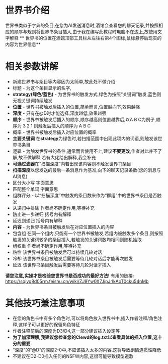 # 世界书介绍
世界书类似于字典的条目,在您为AI发送消息时,酒馆会查看您的聊天记录,并按照相应的顺序与规则将世界书条目插入,由于我在编写此教程时电脑不在边上,故使用文字解释
** 世界书的位置在酒馆顶部工具栏从左往右第4个图标,鼠标悬停后现实的内容为世界信息**

#  相关参数讲解

- 新建世界书与条目等内容因为太简单,故此处不做介绍
- 标题 - 为这个条目显示的名字,
- **strategy(绿色/蓝色)** - 为世界书的触发方式,绿色为按照“关键词”触发,蓝色则无视关键词持续触发
- **位置** - 世界书被触发后插入的位置,简单而言,位置越向下,效果越强
- **深度** - 只有在@D时才能选择,深度越低,效果越强
- **顺序** - 世界书被触发后插入的顺序,顺序越高则位置越靠后,以A B C为例子,顺序为 3 2 1 则触发后插入的顺序为 A B C
- 概率 - 世界书被触发后插入对应位置的概率
- **主要关键词** 在**strategy**为绿色时,若扫描范围中出现此项内的词语,则触发该世界书条目
- 逻辑 - 为触发世界书的条件,通常而言使用不上,建议**不要更改**,作者对此并不了解,故不做解释,若有大佬给出解释,我会补充
- **可选过滤器**在“扫描深度”内若出现该内容则不触发世界书条目
- **扫描深度**以您发送的最后一条消息作为基准,向下的聊天记录条数(您的消息与AI消息)
- 区分大小写 字面意思
- 匹配整个单词 字面意思
- 组群评分 - 以“扫描深度”中触发的条目数来作为“群组”中的世界书条目是否触发
- 从递归中排除 作者尚不确定作用,等待补充
- 防止进一步递归 括号内有解释
- 延迟到递归 括号内有解释
- **内容** - 为世界书条目被触发后在对应位置插入的内容
- 包含组 在同一个组内,只能有一个世界书被触发,若组内被触发多个条目,则按照触发的关键词较多的条目插入,若触发的关键词数均相同则随机抽取
- 组权重 作者尚不确定作用,等待补充
- 粘性 该世界书条目被触发后可以持续几轮对话
- 冷却 该世界书条目被触发后需要等待几轮对话后才能再次触发
- 延迟 该世界书条目触发后需要等待几轮对话才插入

**请您注意,实操才是检验您世界书是否成功的最好方法!**
有用的链接: https://sqivg8d05rm.feishu.cn/wiki/ZJ9Yw0X7JipJrlkAoT0cku54nMb
#  其他技巧兼注意事项
- 在您的角色卡中有多个角色时,可以将角色放入世界书中,插入作者注释/角色注释,这样子可以更好的保留角色特征
- 作者注释前后的深度为D3/D4,这一部分建议插入设定等
- **为了加深理解,我建议您检查您的Clewd的log.txt以查看具体的插入位置,这十分的重要**
- “深度”的“@D”的深度2-0中,不应该插入太多的内容,这将导致剧情连贯性降低
- 不建议在D2-D0插入任何的NSFW内容,这很可能导致模型道歉